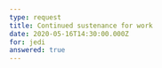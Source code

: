```yaml
---
type: request
title: Continued sustenance for work
date: 2020-05-16T14:30:00.000Z
for: jedi
answered: true
---
```

